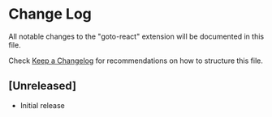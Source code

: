# Change Log
All notable changes to the "goto-react" extension will be documented in this file.

Check [Keep a Changelog](http://keepachangelog.com/) for recommendations on how to structure this file.

## [Unreleased]
- Initial release
